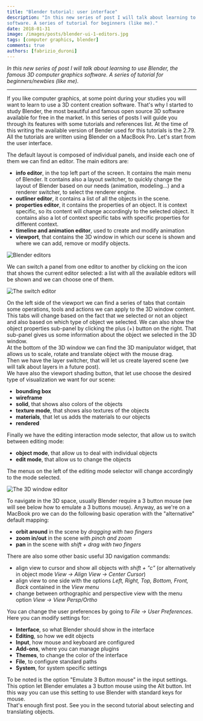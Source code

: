 ```yaml
---
title: "Blender tutorial: user interface"
description: "In this new series of post I will talk about learning to use Blender, the famous 3D computer graphics
software. A series of tutorial for beginners (like me)."
date: 2018-01-31
image: /images/posts/blender-ui-1-editors.jpg
tags: [computer graphics, blender]
comments: true
authors: [fabrizio_duroni]
---
```


*In this new series of post I will talk about learning to use Blender, the famous 3D computer graphics software. A
series of tutorial for beginners/newbies (like me).*

---

If you like computer graphics, at some point during your studies you will want to learn to use a 3D content creation
software. That's why I started to study Blender, the most beautiful and famous open source 3D software available for
free in the market. In this series of posts I will guide you through its features with some tutorials and references
list. At the time of this writing the available version of Bender used for this tutorials is the 2.79. All the tutorials
are written using Blender on a MacBook Pro. Let's start from the user interface.

The default layout is composed of individual panels, and inside each one of them we can find an editor. The main editors
are:

* **info editor**, in the top left part of the screen. It contains the main menu of Blender. It contains also a layout
  switcher, to quickly change the layout of Blender based on our needs (animation, modeling...) and a renderer switcher,
  to select the renderer engine.
* **outliner editor**, it contains a list of all the objects in the scene.
* **properties editor**, it contains the properties of an object. It is context specific, so its content will change
  accordingly to the selected object. It contains also a lot of context specific tabs with specific properties for
  different context.
* **timeline and animation editor**, used to create and modify animation
* **viewport**, that contains the 3D window in which our scene is shown and where we can add, remove or modify objects.

![Blender editors](/images/posts/blender-ui-1-editors.jpg)

We can switch a panel from one editor to another by clicking on the icon that shows the current editor selected: a list
with all the available editors will be shown and we can choose one of them.

![The switch editor](/images/posts/blender-ui-2-switch-editor.jpg)

On the left side of the viewport we can find a series of tabs that contain some operations, tools and actions we can
apply to the 3D window content. This tabs will change based on the fact that we selected or not an object and also based
on which type of object we selected. We can also show the object properties sub-panel by clicking the plus (+) button on
the right. That sub-panel gives us some information about the object we selected in the 3D window.  
At the bottom of the 3D window we can find the 3D manipulator widget, that allows us to scale, rotate and translate
object with the mouse drag.  
Then we have the layer switcher, that will let us create layered scene (we will talk about layers in a future post).  
We have also the viewport shading button, that let use choose the desired type of visualization we want for our scene:

* **bounding box**
* **wireframe**
* **solid**, that shows also colors of the objects
* **texture mode**, that shows also textures of the objects
* **materials**, that let us adds the materials to our objects
* **rendered**

Finally we have the editing interaction mode selector, that allow us to switch between editing mode:

* **object mode**, that allow us to deal with individual objects
* **edit mode**, that allow us to change the objects

The menus on the left of the editing mode selector will change accordingly to the mode selected.

![The 3D window editor](/images/posts/blender-ui-3-3Dwindow.jpg)

To navigate in the 3D space, usually Blender require a 3 button mouse (we will see below how to emulate a 3 buttons
mouse). Anyway, as we're on a MacBook pro we can do the following basic operation with the "alternative" default
mapping:

* **orbit around** in the scene by *dragging with two fingers*
* **zoom in/out** in the scene with *pinch and zoom*
* **pan** in the scene with *shift + drag with two fingers*

There are also some other basic useful 3D navigation commands:

* align view to cursor and show all objects with *shift + "c"* (or alternatively in object mode *View -> Align View ->
  Center Cursor*)
* align view to one side with the options *Left, Right, Top, Bottom, Front, Back* contained in the *View menu*
* change between orthographic and perspective view with the menu option *View -> View Persp/Ortho*

You can change the user preferences by going to *File -> User Preferences*. Here you can modify settings for:

* **Interface**, so what Blender should show in the interface
* **Editing**, so how we edit objects
* **Input**, how mouse and keyboard are configured
* **Add-ons**, where you can manage plugins
* **Themes**, to change the color of the interface
* **File**, to configure standard paths
* **System**, for system specific settings

To be noted is the option "Emulate 3 Button mouse" in the input settings. This option let Blender emulates a 3 button
mouse using the Alt button. Int this way you can use this setting to use Blender with standard keys for mouse.  
That's enough first post. See you in the second tutorial about selecting and translating objects.
